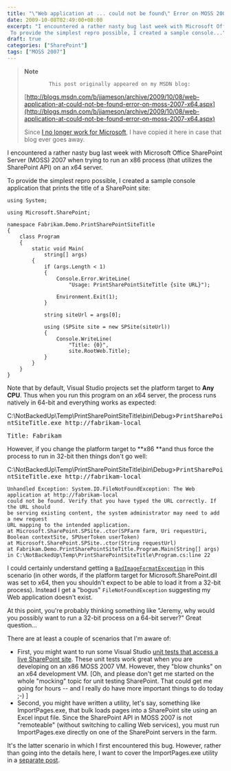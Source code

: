 ```yaml
---
title: "\"Web application at ... could not be found\" Error on MOSS 2007 x64"
date: 2009-10-08T02:49:00+08:00
excerpt: "I encountered a rather nasty bug last week with Microsoft Office SharePoint Server (MOSS) 2007 when trying to run an x86 process (that utilizes the SharePoint API) on an x64 server. 
 To provide the simplest repro possible, I created a sample console..."
draft: true
categories: ["SharePoint"]
tags: ["MOSS 2007"]
---
```


> **Note**
> 
>             This post originally appeared on my MSDN blog:  
>   
> 
> 
> [http://blogs.msdn.com/b/jjameson/archive/2009/10/08/web-application-at-could-not-be-found-error-on-moss-2007-x64.aspx](http://blogs.msdn.com/b/jjameson/archive/2009/10/08/web-application-at-could-not-be-found-error-on-moss-2007-x64.aspx)
> 
> 
> Since [I no longer work for Microsoft](/blog/jjameson/archive/2011/09/02/last-day-with-microsoft.aspx), I have copied it here in case that blog                 ever goes away.


I encountered a rather nasty bug last week with Microsoft Office SharePoint Server         (MOSS) 2007 when trying to run an x86 process (that utilizes the SharePoint API)         on an x64 server.

To provide the simplest repro possible, I created a sample console application that         prints the title of a SharePoint site:



    using System;
    
    using Microsoft.SharePoint;
    
    namespace Fabrikam.Demo.PrintSharePointSiteTitle
    {
        class Program
        {
            static void Main(
                string[] args)
            {
                if (args.Length < 1)
                {
                    Console.Error.WriteLine(
                        "Usage: PrintSharePointSiteTitle {site URL}");
    
                    Environment.Exit(1);
                }
    
                string siteUrl = args[0];
    
                using (SPSite site = new SPSite(siteUrl))
                {
                    Console.WriteLine(
                        "Title: {0}",
                        site.RootWeb.Title);
                }
            }
        }
    }



Note that by default, Visual Studio projects set the platform target to **Any
            CPU**. Thus when you run this program on an x64 server, the process runs         natively in 64-bit and everything works as expected:


C:\NotBackedUp\Temp\PrintSharePointSiteTitle\bin\Debug&gt;<kbd>PrintSharePointSiteTitle.exe http://fabrikam-local</kbd>

<samp>Title: Fabrikam
        </samp>


However, if you change the platform target to **x86 **and thus force         the process to run in 32-bit then things don't go well:


C:\NotBackedUp\Temp\PrintSharePointSiteTitle\bin\Debug&gt;<kbd>PrintSharePointSiteTitle.exe http://fabrikam-local</kbd>


    Unhandled Exception: System.IO.FileNotFoundException: The Web application at http://fabrikam-local
    could not be found. Verify that you have typed the URL correctly. If the URL should
    be serving existing content, the system administrator may need to add a new request
    URL mapping to the intended application.
    at Microsoft.SharePoint.SPSite..ctor(SPFarm farm, Uri requestUri, Boolean contextSite, SPUserToken userToken)
    at Microsoft.SharePoint.SPSite..ctor(String requestUrl)
    at Fabrikam.Demo.PrintSharePointSiteTitle.Program.Main(String[] args) in C:\NotBackedUp\Temp\PrintSharePointSiteTitle\Program.cs:line 22



I could certainly understand getting a [`BadImageFormatException`](http://msdn.microsoft.com/en-us/library/system.badimageformatexception.aspx) in this scenario (in other words, if         the platform target for Microsoft.SharePoint.dll was set to x64, then you shouldn't         expect to be able to load it from a 32-bit process). Instead I get a "bogus" `FileNotFoundException`         suggesting my Web application doesn't exist.

At this point, you're probably thinking something like "Jeremy, why would you possibly         want to run a 32-bit process on a 64-bit server?" Great question...

There are at least a couple of scenarios that I'm aware of:

- First, you might want to run some Visual Studio [unit tests that access a live SharePoint site](/blog/jjameson/archive/2007/03/22/what-s-in-a-name-defaultfeaturereceiver-vs-featureconfigurator.aspx). These unit tests work great when
            you are developing on an x86 MOSS 2007 VM. However, they "blow chunks" on an x64
            development VM. [Oh, and please don't get me started on the whole "mocking" topic
            for unit testing SharePoint. That could get me going for hours -- and I really do
            have more important things to do today ;-) ]
- Second, you might have written a utility, let's say, something like ImportPages.exe,
            that bulk loads pages into a SharePoint site using an Excel input file. Since the
            SharePoint API in MOSS 2007 is not "remoteable" (without switching to calling Web
            services), you must run ImportPages.exe directly on one of the SharePoint servers
            in the farm.


It's the latter scenario in which I first encountered this bug. However, rather         than going into the details here, I want to cover the ImportPages.exe utility in         a [separate post](/blog/jjameson/archive/2009/10/08/importing-pages-into-moss-2007-from-an-excel-file.aspx).

